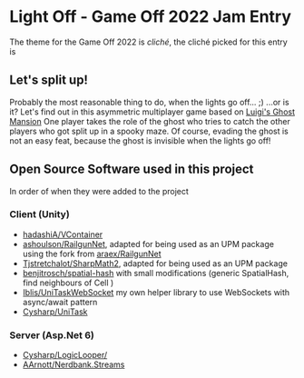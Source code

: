 # Light Off - Game Off 2022 Jam Entry

The theme for the Game Off 2022 is *cliché*, the cliché picked for this entry is

## Let's split up!
Probably the most reasonable thing to do, when the lights go off... ;)
...or is it?
Let's find out in this asymmetric multiplayer game based on [Luigi's Ghost Mansion](https://www.mariowiki.com/Luigi%27s_Ghost_Mansion)
One player takes the role of the ghost who tries to catch the other players who got split up in a spooky maze.
Of course, evading the ghost is not an easy feat, because the ghost is invisible when the lights go off!


## Open Source Software used in this project
In order of when they were added to the project

### Client (Unity)
* [hadashiA/VContainer](https://github.com/hadashiA/VContainer)
* [ashoulson/RailgunNet](https://github.com/ashoulson/RailgunNet), adapted for being used as an UPM package using the fork from [araex/RailgunNet](https://github.com/araex/RailgunNet)
* [Tjstretchalot/SharpMath2](https://github.com/Tjstretchalot/SharpMath2), adapted for being used as an UPM package
* [benjitrosch/spatial-hash](https://github.com/benjitrosch/spatial-hash) with small modifications (generic SpatialHash, find neighbours of Cell )
* [Iblis/UniTaskWebSocket](https://github.com/Iblis/UniTaskWebSocket) my own helper library to use WebSockets with async/await pattern
* [Cysharp/UniTask](https://github.com/Cysharp/UniTask)

### Server (Asp.Net 6)
* [Cysharp/LogicLooper/](https://github.com/Cysharp/LogicLooper)
* [AArnott/Nerdbank.Streams](https://github.com/AArnott/Nerdbank.Streams)